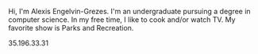 Hi, I'm Alexis Engelvin-Grezes. I'm an undergraduate pursuing a degree in computer science. In my free time, I like to cook and/or watch TV. My favorite show is Parks and Recreation.  

35.196.33.31 
